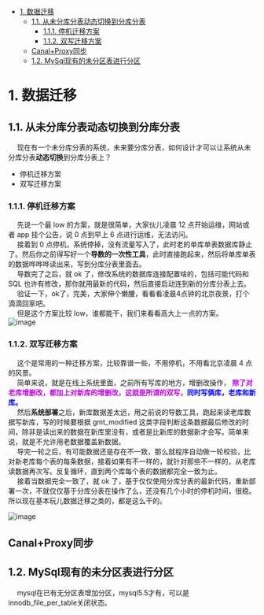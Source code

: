 

<!-- TOC -->

- [1. 数据迁移](#1-数据迁移)
    - [1.1. 从未分库分表动态切换到分库分表](#11-从未分库分表动态切换到分库分表)
        - [1.1.1. 停机迁移方案](#111-停机迁移方案)
        - [1.1.2. 双写迁移方案](#112-双写迁移方案)
    - [Canal+Proxy同步](#canalproxy同步)
    - [1.2. MySql现有的未分区表进行分区](#12-mysql现有的未分区表进行分区)

<!-- /TOC -->


# 1. 数据迁移  

<!-- 
数据库迁移神器——Flyway 
https://mp.weixin.qq.com/s/QJFY46Ku66MwQwkb7AQpNQ
数据库迁移搞炸了！没用这款开源神器的锅？ 
https://mp.weixin.qq.com/s/_LJWWHk9E07i1hNQ_D4R9A
服务化带来的问题---之数据迁移经历 
https://mp.weixin.qq.com/s?__biz=MzU5MTIyODk1Mg==&mid=2247484005&amp;idx=1&amp;sn=8957f419dfcffc85523aadd0a496ebec&source=41#wechat_redirect

现在有一个未分库分表的系统，你怎么分？ 
https://mp.weixin.qq.com/s/gJy3N5UtSdb3FhJ9HUlO6A
-->
## 1.1. 从未分库分表动态切换到分库分表
&emsp; 现在有一个未分库分表的系统，未来要分库分表，如何设计才可以让系统从未分库分表**动态切换**到分库分表上？

* 停机迁移方案
* 双写迁移方案  

### 1.1.1. 停机迁移方案
&emsp; 先说一个最 low 的方案，就是很简单，大家伙儿凌晨 12 点开始运维，网站或者 app 挂个公告，说 0 点到早上 6 点进行运维，无法访问。  
&emsp; 接着到 0 点停机，系统停掉，没有流量写入了，此时老的单库单表数据库静止了。然后你之前得写好一个**导数的一次性工具**，此时直接跑起来，然后将单库单表的数据哗哗哗读出来，写到分库分表里面去。  
&emsp; 导数完了之后，就 ok 了，修改系统的数据库连接配置啥的，包括可能代码和 SQL 也许有修改，那你就用最新的代码，然后直接启动连到新的分库分表上去。  
&emsp; 验证一下，ok了，完美，大家伸个懒腰，看看看凌晨4点钟的北京夜景，打个滴滴回家吧。  
&emsp; 但是这个方案比较 low，谁都能干，我们来看看高大上一点的方案。  
![image](http://182.92.69.8:8081/img/SQL/sql-127.png)  

### 1.1.2. 双写迁移方案
&emsp; 这个是常用的一种迁移方案，比较靠谱一些，不用停机，不用看北京凌晨 4 点的风景。  
&emsp; 简单来说，就是在线上系统里面，之前所有写库的地方，增删改操作， **<font color = "clime">除了对老库增删改，都加上对新库的增删改，这就是所谓的双写，</font><font color = "blue">同时写俩库，老库和新库。</font>**  
&emsp; 然后**系统部署**之后，新库数据差太远，用之前说的导数工具，跑起来读老库数据写新库，写的时候要根据 gmt_modified 这类字段判断这条数据最后修改的时间，除非是读出来的数据在新库里没有，或者是比新库的数据新才会写。简单来说，就是不允许用老数据覆盖新数据。  
&emsp; 导完一轮之后，有可能数据还是存在不一致，那么就程序自动做一轮校验，比对新老库每个表的每条数据，接着如果有不一样的，就针对那些不一样的，从老库读数据再次写。反复循环，直到两个库每个表的数据都完全一致为止。  
&emsp; 接着当数据完全一致了，就 ok 了，基于仅仅使用分库分表的最新代码，重新部署一次，不就仅仅基于分库分表在操作了么，还没有几个小时的停机时间，很稳。所以现在基本玩儿数据迁移之类的，都是这么干的。  

![image](http://182.92.69.8:8081/img/SQL/sql-128.png)  

## Canal+Proxy同步  
<!-- 

https://blog.csdn.net/qq_20545159/article/details/121760472
-->


## 1.2. MySql现有的未分区表进行分区
<!-- 

https://blog.csdn.net/sunvince/article/details/7752662

Mysql 未分区表分区
https://www.cnblogs.com/shenqilun/articles/11136766.html

针对TIMESTAMP的分区方案
https://www.cnblogs.com/ivictor/p/5032793.html

如何对现有的未分区表进行分区
https://qastack.cn/dba/48011/how-to-partition-an-existing-non-partitioned-table

-->
&emsp; mysql在已有无分区表增加分区，mysql5.5才有，可以是innodb_file_per_table关闭状态。  
